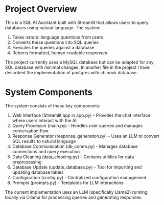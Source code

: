# Project Overview
This is a SQL AI Assistant built with Streamlit that allows users to query databases using natural language. 
The system:
1. Takes natural language questions from users
2. Converts these questions into SQL queries
3. Executes the queries against a database
4. Returns formatted, human-readable responses

The project currently uses a MySQL database but can be adapted for any SQL database with minimal changes. In another
file in the project I have described the implementation of postgres with chinook database. 

# System Components
The system consists of these key components:
1. Web Interface (Streamlit app in app.py) - Provides the chat interface where users interact with the AI
2. Query Processor (main.py) - Handles user queries and manages conversation flow
3. Response Generator (response_generation.py) - Uses an LLM to convert SQL results to natural language
4. Database Communication (db_comm.py) - Manages database connections and query execution
5. Data Cleaning (data_cleaning.py) - Contains utilities for data preprocessing
6. Database Update (update_database.py) - Tool for importing and updating database tables
7. Configuration (config.py) - Centralized configuration management
8. Prompts (prompts.py) - Templates for LLM interactions

The current implementation uses an LLM (specifically Llama2) running locally via Ollama for processing queries and generating responses.